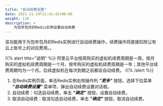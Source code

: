 ```yaml
---
title: "自动续费设置"
date: 2021-11-29T11:41:42+08:00
weight: 110
description: >
    为包年包月的Redis实例设置自动续费
---
```


该功能用于为包年包月的Redis实例进行自动续费操作，续费操作将直接扣除公有云上账号上的对应费用。。

{{% alert title="说明" %}}
阿里云平台按周购买的虚拟机续费周期是一周，按月购买的虚拟机续费周期是一个月，按年购买的虚拟机续费周期是一年；其他平台续费周期均为一个月。后续虚拟机在每次到期之前都会自动续费。
{{% /alert %}}

1. 在Redis实例页面，单击Redis实例右侧操作列 **_"更多"_** 按钮，选择下拉菜单 **_"自动续费设置"_** 菜单项，弹出自动续费设置对话框。
2. 自动续费：勾选自动续费，单击 **_"确定"_** 按钮，设置自动续费。
3. 取消自动续费：取消勾选自动续费，单击 **_"确定"_** 按钮，取消自动续费。